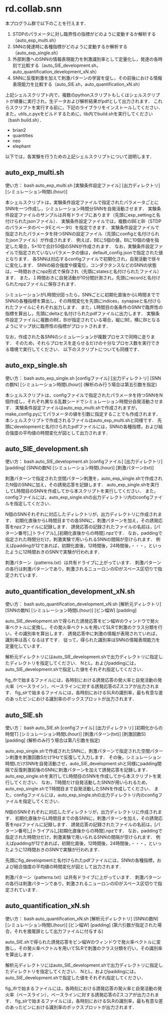 # rd.collab.snn

本プログラム群で以下のことを行えます．
1. STDPのパラメータに対し臨界性の指標がどのように変動するか解析する（auto_exp_multi.sh）
1. SNNの発達時に各種指標がどのように変動するか解析する（auto_exp_single.sh）
1. 外部刺激へのSNNの情報表現能力を刺激識別率として定量化し，発達の各時刻で比較する（auto_SIE_development.sh，auto_quantification_development_xN.sh）
1. SNNに反復刺激を加えて刺激パターンの学習を促し，その前後における情報表現能力を比較する（auto_SIE.sh，auto_quantification_xN.sh）

上記シェルスクリプト内で，複数のpythonスクリプトもしくはシェルスクリプトが順番に実行され，生データおよび解析結果がpdfとして出力されます．
これらスクリプトを実行する前に，下記のライブラリをインストールしてください．
また，utils_c.pyxをビルドするために，lib内でbuild.shを実行してください（bash build.sh）．
- brian2
- quantities
- neo
- elephant

以下では，各実験を行うための上記シェルスクリプトについて説明します．

## auto_exp_multi.sh
使い方： bash auto_exp_multi.sh \[実験条件設定ファイル\] \[出力ディレクトリ\] \[シミュレーション時間L(hour)\]

本シェルスクリプトは，実験条件設定ファイルで指定されたパラメータごとにSNNを一つ作成し，シミュレーション時間分SNNを自発活動させます．
実験条件設定ファイルのサンプルは共有ドライブにあります（先頭にexp_settingと名付けられたjsonファイル）．
実験条件設定ファイルでは，複数のBEとBI（STDPのパラメータのベータEとベータI）を指定できます．
実験条件設定ファイルで指定されたパラメータを持つSNNの設定ファイル（先頭にconfigと名付けられたjsonファイル）が作成されます．
例えば，BEに5個の値，BIに10個の値を指定した場合，5×10で合計50個のSNNが作成されます．
なお，実験条件設定ファイルで指定されていないパラメータの値は，default_config.jsonで指定された値となります．
各SNNは対応するconfigファイルで初期化され，自発活動で徐々に変化します．
SNNの結合強度や膜電位，コンダクタンスなどのSNNの状態は，一時間おきにnpz形式で保存され（先頭にstatesと名付けられたファイル）ます．
また，１時間おきに自発活動が10分間計測され，先頭にrecordと名付けられたnpzファイルに保存されます．

シミュレーションがL時間分回ったら，SNNごとに初期化直後からL時間まででSNNの各種指標を算出し，その時間変化を先頭にindices，synapseと名付けられたファイルにそれぞれ出力します．
また，L時間目の各条件のSNNで臨界性の指標を算出し，先頭にdeltaと名付けられたpdfファイルに出力します．
実験条件設定ファイルに複数のBE，BIが指定されている場合，縦にBE，横にBIとなるようにマップ状に臨界性の指標がプロットされます．

なお，作成された各SNNのシミュレーションが複数プロセスで同時に走ります．
そのため，それらプロセスを走らせるだけの十分なプロセス数を実行できる環境で実行してください．
以下のスクリプトについても同様です．

## auto_exp_single.sh
使い方： bash auto_exp_single.sh \[configファイル\] \[出力ディレクトリ\] \[SNNの数N\] \[シミュレーション時間L(hour)\] (解析のみ行う場合は第五引数を指定)

本シェルスクリプトは，configファイルで指定されたパラメータを持つSNNをN個作成し，それぞれ異なる乱数シードでシミュレーション時間分自発活動させます．
実験条件設定ファイルはauto_exp_multi.shで作成されますが，make_config.pyにてパラメータの値を引数に指定することでも作成されます．
本シェルスクリプトで作成されるファイルはauto_exp_multi.shと同様です．
先頭にdevelopmentと名付けられたpdfファイルには，SNNの各種指標，および結合強度の平均値の時間変化が図として出力されます．

## auto_SIE_development.sh
使い方： bash auto_SIE_development.sh \[configファイル\] \[出力ディレクトリ\] \[padding\] \[SNNの数N\] \[シミュレーション時間L(hour)\] \[刺激パターン(txt)\]

刺激パターンで指定された空間パターン刺激を，auto_exp_single.shで作成されたN個のSNNに加え，その誘発応答を記録します．
auto_exp_single.shを実行してL時間目のSNNを作成してから本スクリプトを実行してください．
また，configファイルには，auto_exp_single.shの出力ディレクトリ内のconfigファイルを指定してください．

N個のSNNそれぞれに対応したディレクトリが，出力ディレクトリに作成されます．
初期化直後からL時間目までの各SNNに，刺激パターンを加え，その誘発応答をnpzファイルに記録します．
誘発応答の記録されたファイルの名前は，\[パターン番号\]\_\[トライアル\]\_\[初期化直後からの時間\].npzです．
なお，paddingで指定された時間分だけ，刺激実験で用いられるSNNの間隔が空けられます．
例えばpaddingが12であれば，初期化直後，12時間後，24時間後，・・・，といったように12時間おきのSNNで実験が行われます．

刺激パターン（patterns.txt）は共有ドライブに上がっています．
刺激パターンの各行は刺激パターンであり，刺激されるニューロンのIDがスペース区切りで指定されています．

## auto_quantification_development_xN.sh
使い方： bash auto_quantification_development_xN.sh \[解析元ディレクトリ\] \[SNNの数N\] \[シミュレーション時間L(hour)\] \[ビン幅W\] \[padding\]

auto_SIE_development.shで得られた誘発応答をビン幅Wのウィンドウで発火率ベクトルに変換し，その発火率ベクトルを用いてSLRで刺激のクラス分類を行い，その識別率を算出します．
誘発応答中に刺激の情報が表現されていれば，識別率は高くなるはずです．
従って，得られた識別率はSNNの情報表現能力を定量化しています．

解析元ディレクトリにはauto_SIE_development.shで出力ディレクトリに指定したディレクトリを指定してください．
NとL，およびpaddingには，auto_SIE_development.shで指定した値をそれぞれ指定してください．

fig_ifrで始まるファイルには，各時刻における誘発応答の発火率と自発活動の発火率（ベースライン），ベースラインに対する誘発応答のZスコアが出力されます．
fig_slrで始まるファイルには，各時刻におけるSLRの識別率，最も有意な差のあったビンにおける識別率のボックスプロットが出力されます．

## auto_SIE.sh
使い方： bash auto_SIE.sh \[configファイル\] \[出力ディレクトリ\] \[初期化からの時間T\] \[シミュレーション時間L(hour)\] \[刺激パターン(txt)\] \[刺激回数S\] \[padding\] (解析のみ行う場合は第八引数を指定)

auto_exp_single.shで作成されたSNNに，刺激パターンで指定された空間パターン刺激を刺激回数Sだけ1Hzで反復して入力します．
その後，シミュレーション時間LだけSNNを自発活動させ，auto_SIE_development.shと同様にpadding間隔で反復刺激前後のSNNに刺激パターンを加えて誘発応答を記録します．
auto_exp_single.shを実行してL時間目のSNNを作成してから本スクリプトを実行してください．
なお，T時間だけ自発活動したSNNが用いられるため，auto_exp_single.shでT時間目まで自発活動したSNNを作成してください．
また，configファイルには，auto_exp_single.shの出力ディレクトリ内のconfigファイルを指定してください．

N個のSNNそれぞれに対応したディレクトリが，出力ディレクトリに作成されます．
初期化直後からL時間目までの各SNNに，刺激パターンを加え，その誘発応答をnpzファイルに記録します．
誘発応答の記録されたファイルの名前は，\[パターン番号\]\_\[トライアル\]\_\[初期化直後からの時間\].npzです．
なお，paddingで指定された時間分だけ，刺激実験で用いられるSNNの間隔が空けられます．
例えばpaddingが12であれば，初期化直後，12時間後，24時間後，・・・，といったように12時間おきのSNNで実験が行われます．

先頭にfig_developmentと名付けられたpdfファイルには，SNNの各種指標，および結合強度の平均値の時間変化が図として出力されます．

刺激パターン（patterns.txt）は共有ドライブに上がっています．
刺激パターンの各行は刺激パターンであり，刺激されるニューロンのIDがスペース区切りで指定されています．

## auto_quantification_xN.sh
使い方： bash auto_quantification_xN.sh \[解析元ディレクトリ\] \[SNNの数N\] \[シミュレーション時間L(hour)\] \[ビン幅W\] \[padding\] (第六引数が指定された場合，それを接尾辞として出力ファイルに付与する)

auto_SIE.shで得られた誘発応答をビン幅Wのウィンドウで発火率ベクトルに変換し，その発火率ベクトルを用いてSLRで刺激のクラス分類を行い，その識別率を算出します．

解析元ディレクトリにはauto_SIE_development.shで出力ディレクトリに指定したディレクトリを指定してください．
NとL，およびpaddingには，auto_SIE_development.shで指定した値をそれぞれ指定してください．

fig_ifrで始まるファイルには，各時刻における誘発応答の発火率と自発活動の発火率（ベースライン），ベースラインに対する誘発応答のZスコアが出力されます．
fig_slrで始まるファイルには，各時刻におけるSLRの識別率，最も有意な差のあったビンにおける識別率のボックスプロットが出力されます．

